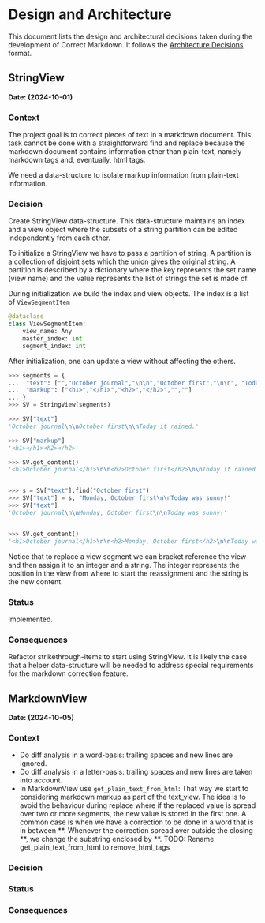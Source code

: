 # Design and Architecture

This document lists the design and architectural decisions taken
during the development of Correct Markdown. It follows
the [Architecture Decisions](https://cognitect.com/blog/2011/11/15/documenting-architecture-decisions.html) format.

## StringView

**Date: (2024-10-01)**


### Context

The project goal is to correct pieces of text in a markdown document. This task cannot be done
with a straightforward find and replace because the markdown document contains information other
than plain-text, namely markdown tags and, eventually, html tags.

We need a data-structure to isolate markup information from plain-text information.

### Decision

Create StringView data-structure. This data-structure maintains an index and a view object
where the subsets of a string partition can be edited independently from each other.

To initialize a StringView we have to pass a partition of string. A partition is a collection of
disjoint sets which the union gives the original string. A partition is described by a dictionary
where the key represents the set name (view name) and the value represents the list of strings
the set is made of.

During initialization we build the index and view objects. The index is a list of `ViewSegmentItem`

```python
@dataclass
class ViewSegmentItem:
    view_name: Any
    master_index: int
    segment_index: int
```

After initialization, one can update a view without affecting the others.

```python
>>> segments = {
...  "text": ["","October journal","\n\n","October first","\n\n", "Today it rained."],
...  "markup": ["<h1>","</h1>","<h2>","</h2>","",""]
... }
>>> SV = StringView(segments)

>>> SV["text"]
'October journal\n\nOctober first\n\nToday it rained.'

>>> SV["markup"]
'<h1></h1><h2></h2>'

>>> SV.get_content()
'<h1>October journal</h1>\n\n<h2>October first</h2>\n\nToday it rained.'


>>> s = SV["text"].find("October first")
>>> SV["text"] = s, "Monday, October first\n\nToday was sunny!"
>>> SV["text"]
'October journal\n\nMonday, October first\n\nToday was sunny!'


>>> SV.get_content()
'<h1>October journal</h1>\n\n<h2>Monday, October first</h2>\n\nToday was sunny!'
```
Notice that to replace a view segment we can bracket reference the view and then assign it
to an integer and a string. The integer represents the position in the view from where to
start the reassignment and the string is the new content.

### Status

Implemented.

### Consequences

Refactor strikethrough-items to start using StringView. It is likely the case that a helper
data-structure will be needed to address special requirements for the markdown correction
feature.

## MarkdownView

**Date: (2024-10-05)**


### Context

- Do diff analysis in a word-basis: trailing spaces and new lines are ignored.
- Do diff analysis in a letter-basis: trailing spaces and new lines are taken into account.
- In MarkdownView use `get_plain_text_from_html`: That way we start to considering markdown markup
  as part of the text_view. The idea is to avoid the behaviour during replace where if the replaced
  value is spread over two or more segments, the new value is stored in the first one.
  A common case is when we have a correction to be done in a word that is in between **. Whenever
  the correction spread over outside the closing **, we change the substring enclosed by **.
  TODO: Rename get_plain_text_from_html to remove_html_tags


### Decision

### Status

### Consequences
